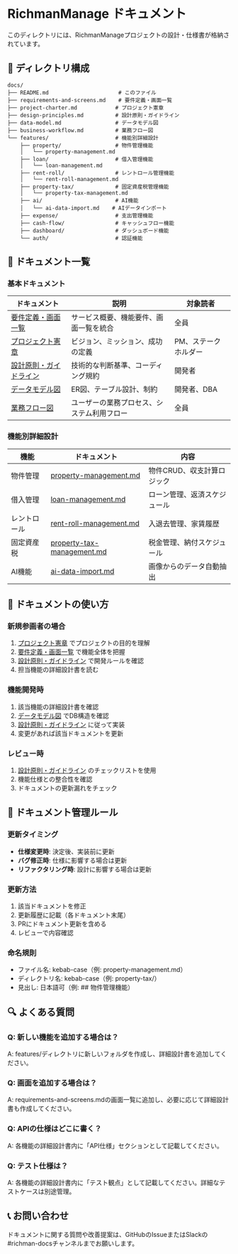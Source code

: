 # RichmanManage ドキュメント

このディレクトリには、RichmanManageプロジェクトの設計・仕様書が格納されています。

## 📁 ディレクトリ構成

```
docs/
├── README.md                      # このファイル
├── requirements-and-screens.md    # 要件定義・画面一覧
├── project-charter.md            # プロジェクト憲章
├── design-principles.md          # 設計原則・ガイドライン
├── data-model.md                 # データモデル図
├── business-workflow.md          # 業務フロー図
└── features/                     # 機能別詳細設計
    ├── property/                 # 物件管理機能
    │   └── property-management.md
    ├── loan/                     # 借入管理機能
    │   └── loan-management.md
    ├── rent-roll/                # レントロール管理機能
    │   └── rent-roll-management.md
    ├── property-tax/             # 固定資産税管理機能
    │   └── property-tax-management.md
    ├── ai/                       # AI機能
    │   └── ai-data-import.md    # AIデータインポート
    ├── expense/                  # 支出管理機能
    ├── cash-flow/                # キャッシュフロー機能
    ├── dashboard/                # ダッシュボード機能
    └── auth/                     # 認証機能
```

## 📖 ドキュメント一覧

### 基本ドキュメント

| ドキュメント | 説明 | 対象読者 |
|-------------|------|----------|
| [要件定義・画面一覧](./requirements-and-screens.md) | サービス概要、機能要件、画面一覧を統合 | 全員 |
| [プロジェクト憲章](./project-charter.md) | ビジョン、ミッション、成功の定義 | PM、ステークホルダー |
| [設計原則・ガイドライン](./design-principles.md) | 技術的な判断基準、コーディング規約 | 開発者 |
| [データモデル図](./data-model.md) | ER図、テーブル設計、制約 | 開発者、DBA |
| [業務フロー図](./business-workflow.md) | ユーザーの業務プロセス、システム利用フロー | 全員 |

### 機能別詳細設計

| 機能 | ドキュメント | 内容 |
|------|-------------|------|
| 物件管理 | [property-management.md](./features/property/property-management.md) | 物件CRUD、収支計算ロジック |
| 借入管理 | [loan-management.md](./features/loan/loan-management.md) | ローン管理、返済スケジュール |
| レントロール | [rent-roll-management.md](./features/rent-roll/rent-roll-management.md) | 入退去管理、家賃履歴 |
| 固定資産税 | [property-tax-management.md](./features/property-tax/property-tax-management.md) | 税金管理、納付スケジュール |
| AI機能 | [ai-data-import.md](./features/ai/ai-data-import.md) | 画像からのデータ自動抽出 |

## 🚀 ドキュメントの使い方

### 新規参画者の場合
1. [プロジェクト憲章](./project-charter.md) でプロジェクトの目的を理解
2. [要件定義・画面一覧](./requirements-and-screens.md) で機能全体を把握
3. [設計原則・ガイドライン](./design-principles.md) で開発ルールを確認
4. 担当機能の詳細設計書を読む

### 機能開発時
1. 該当機能の詳細設計書を確認
2. [データモデル図](./data-model.md) でDB構造を確認
3. [設計原則・ガイドライン](./design-principles.md) に従って実装
4. 変更があれば該当ドキュメントを更新

### レビュー時
1. [設計原則・ガイドライン](./design-principles.md) のチェックリストを使用
2. 機能仕様との整合性を確認
3. ドキュメントの更新漏れをチェック

## 📝 ドキュメント管理ルール

### 更新タイミング
- **仕様変更時**: 決定後、実装前に更新
- **バグ修正時**: 仕様に影響する場合は更新
- **リファクタリング時**: 設計に影響する場合は更新

### 更新方法
1. 該当ドキュメントを修正
2. 更新履歴に記載（各ドキュメント末尾）
3. PRにドキュメント更新を含める
4. レビューで内容確認

### 命名規則
- ファイル名: kebab-case（例: property-management.md）
- ディレクトリ名: kebab-case（例: property-tax/）
- 見出し: 日本語可（例: ## 物件管理機能）

## 🔍 よくある質問

### Q: 新しい機能を追加する場合は？
A: features/ディレクトリに新しいフォルダを作成し、詳細設計書を追加してください。

### Q: 画面を追加する場合は？
A: requirements-and-screens.mdの画面一覧に追加し、必要に応じて詳細設計書も作成してください。

### Q: APIの仕様はどこに書く？
A: 各機能の詳細設計書内に「API仕様」セクションとして記載してください。

### Q: テスト仕様は？
A: 各機能の詳細設計書内に「テスト観点」として記載してください。詳細なテストケースは別途管理。

## 📞 お問い合わせ

ドキュメントに関する質問や改善提案は、GitHubのIssueまたはSlackの#richman-docsチャンネルまでお願いします。

